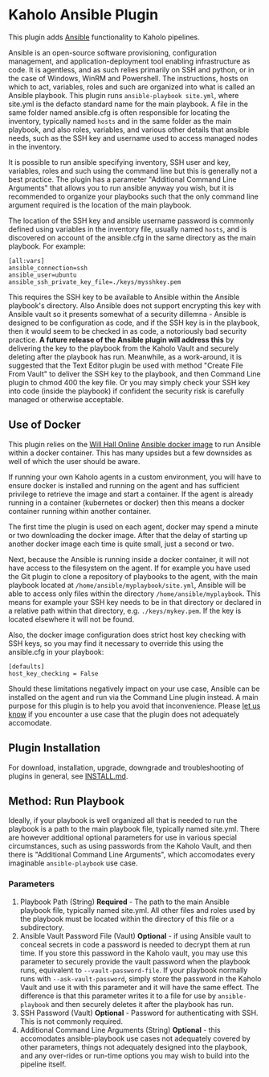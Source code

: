 # Kaholo Ansible Plugin
This plugin adds [Ansible](https://www.ansible.com/) functionality to Kaholo pipelines.

Ansible is an open-source software provisioning, configuration management, and application-deployment tool enabling infrastructure as code. It is agentless, and as such relies primarily on SSH and python, or in the case of Windows, WinRM and Powershell. The instructions, hosts on which to act, variables, roles and such are organized into what is called an Ansible playbook. This plugin runs `ansible-playbook site.yml`, where site.yml is the defacto standard name for the main playbook. A file in the same folder named ansible.cfg is often responsible for locating the inventory, typically named `hosts` and in the same folder as the main playbook, and also roles, variables, and various other details that ansible needs, such as the SSH key and username used to access managed nodes in the inventory.

It is possible to run ansible specifying inventory, SSH user and key, variables, roles and such using the command line but this is generally not a best practice. The plugin has a parameter "Additional Command Line Arguments" that allows you to run ansible anyway you wish, but it is recommended to organize your playbooks such that the only command line argument required is the location of the main playbook.

The location of the SSH key and ansible username password is commonly defined using variables in the inventory file, usually named `hosts`, and is discovered on account of the ansible.cfg in the same directory as the main playbook. For example:

    [all:vars]
    ansible_connection=ssh
    ansible_user=ubuntu
    ansible_ssh_private_key_file=./keys/mysshkey.pem

This requires the SSH key to be available to Ansible within the Ansible playbook's directory. Also Ansible does not support encrypting this key with Ansible vault so it presents somewhat of a security dillemna - Ansible is designed to be configuration as code, and if the SSH key is in the playbook, then it would seem to be checked in as code, a notoriously bad security practice. **A future release of the Ansible plugin will address this** by delivering the key to the playbook from the Kaholo Vault and securely deleting after the playbook has run. Meanwhile, as a work-around, it is suggested that the Text Editor plugin be used with method "Create File From Vault" to deliver the SSH key to the playbook, and then Command Line plugin to chmod 400 the key file. Or you may simply check your SSH key into code (inside the playbook) if confident the security risk is carefully managed or otherwise acceptable.

## Use of Docker
This plugin relies on the [Will Hall Online](https://www.willhallonline.co.uk/) [Ansible docker image](https://hub.docker.com/r/willhallonline/ansible) to run Ansible within a docker container. This has many upsides but a few downsides as well of which the user should be aware.

If running your own Kaholo agents in a custom environment, you will have to ensure docker is installed and running on the agent and has sufficient privilege to retrieve the image and start a container. If the agent is already running in a container (kubernetes or docker) then this means a docker container running within another container.

The first time the plugin is used on each agent, docker may spend a minute or two downloading the docker image. After that the delay of starting up another docker image each time is quite small, just a second or two.

Next, because the Ansible is running inside a docker container, it will not have access to the filesystem on the agent. If for example you have used the Git plugin to clone a repository of playbooks to the agent, with the main playbook located at `/home/ansible/myplaybook/site.yml`, Ansible will be able to access only files within the directory `/home/ansible/myplaybook`. This means for example your SSH key needs to be in that directory or declared in a relative path within that directory, e.g. `./keys/mykey.pem`. If the key is located elsewhere it will not be found.

Also, the docker image configuration does strict host key checking with SSH keys, so you may find it necessary to override this using the ansible.cfg in your playbook:

    [defaults]
    host_key_checking = False

Should these limitations negatively impact on your use case, Ansible can be installed on the agent and run via the Command Line plugin instead. A main purpose for this plugin is to help you avoid that inconvenience. Please [let us know](https://kaholo.io/contact/) if you encounter a use case that the plugin does not adequately accomodate.

## Plugin Installation
For download, installation, upgrade, downgrade and troubleshooting of plugins in general, see [INSTALL.md](./INSTALL.md).

## Method: Run Playbook
Ideally, if your playbook is well organized all that is needed to run the playbook is a path to the main playbook file, typically named site.yml. There are however additional optional parameters for use in various special circumstances, such as using passwords from the Kaholo Vault, and then there is "Additional Command Line Arguments", which accomodates every imaginable `ansible-playbook` use case.

### Parameters
1. Playbook Path (String) **Required** - The path to the main Ansible playbook file, typically named site.yml. All other files and roles used by the playbook must be located within the directory of this file or a subdirectory.
1. Ansible Vault Password File (Vault) **Optional** - if using Ansible vault to conceal secrets in code a password is needed to decrypt them at run time. If you store this password in the Kaholo vault, you may use this parameter to securely provide the vault password when the playbook runs, equivalent to `--vault-password-file`. If your playbook normally runs with `--ask-vault-password`, simply store the password in the Kaholo Vault and use it with this parameter and it will have the same effect. The difference is that this parameter writes it to a file for use by `ansible-playbook` and then securely deletes it after the playbook has run.
1. SSH Password (Vault) **Optional** - Password for authenticating with SSH. This is not commonly required.
1. Additional Command Line Arguments (String) **Optional** - this accomodates ansible-playbook use cases not adequately covered by other parameters, things not adequately designed into the playbook, and any over-rides or run-time options you may wish to build into the pipeline itself.